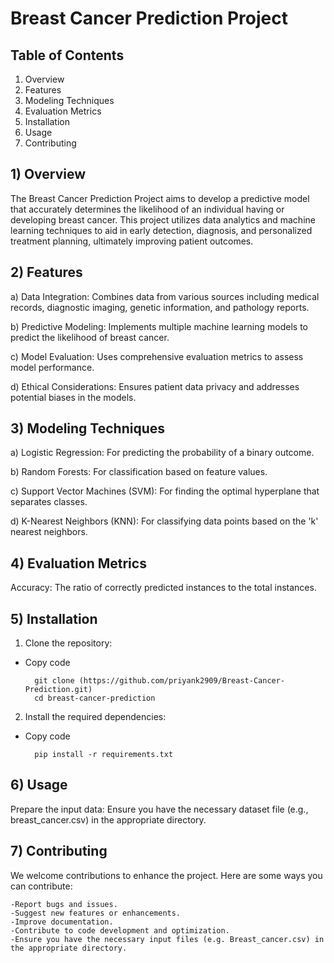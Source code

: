 # Breast Cancer Prediction Project

## Table of Contents
1) Overview
2) Features
3) Modeling Techniques
4) Evaluation Metrics
5) Installation
6) Usage
7) Contributing

## 1) Overview

The Breast Cancer Prediction Project aims to develop a predictive model that accurately determines the likelihood of an individual having or developing breast cancer. This project utilizes data analytics and machine learning techniques to aid in early detection, diagnosis, and personalized treatment planning, ultimately improving patient outcomes.

## 2) Features

a) Data Integration: Combines data from various sources including medical records, diagnostic imaging, genetic information, and pathology reports.

b) Predictive Modeling: Implements multiple machine learning models to predict the likelihood of breast cancer.

c) Model Evaluation: Uses comprehensive evaluation metrics to assess model performance.

d) Ethical Considerations: Ensures patient data privacy and addresses potential biases in the models.

## 3) Modeling Techniques

a) Logistic Regression: For predicting the probability of a binary outcome.

b) Random Forests: For classification based on feature values.

c) Support Vector Machines (SVM): For finding the optimal hyperplane that separates classes.

d) K-Nearest Neighbors (KNN): For classifying data points based on the 'k' nearest neighbors.

## 4) Evaluation Metrics 

Accuracy: The ratio of correctly predicted instances to the total instances.

## 5) Installation

1) Clone the repository:
- Copy code

        git clone (https://github.com/priyank2909/Breast-Cancer-Prediction.git)
        cd breast-cancer-prediction
  
2) Install the required dependencies:
- Copy code

        pip install -r requirements.txt

## 6) Usage

Prepare the input data:
Ensure you have the necessary dataset file (e.g., breast_cancer.csv) in the appropriate directory.

## 7) Contributing

We welcome contributions to enhance the project. Here are some ways you can contribute:

    -Report bugs and issues.
    -Suggest new features or enhancements.
    -Improve documentation.
    -Contribute to code development and optimization.
    -Ensure you have the necessary input files (e.g. Breast_cancer.csv) in the appropriate directory.
